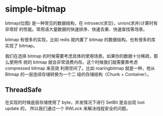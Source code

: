 # simple-bitmap

bitmap(位图) 是一种常见的数据结构，在 introsect(求交)，union(求并)计算时有非常好
的性能。常用语大量数据的快速排序、快速去重、快速查找等场景。

bitmap 有很多的实现，比如 redis 就内置了 bitmap 的数据结构。也有很多的库实现了
bitmap。

我们在选择 bitmap 的时候需要考虑具体的使用场景。如果你的数据十分稀疏，那么使用传
统的 bitmap 就会非常浪费内存。这个时候我们就需要靠考虑 compressed bitmap 来高效
利用空间了。比如 roaringbitmap 就是一种，他从 Bitmap 的一层连续存储转换为一个二
级的存储结构（Chunk + Container）。

## ThreadSafe

在实现的时候底层存储使用了 byte，并发情况下进行 SetBit 是会出现 lost update 的，
所以我们通过一个 RWLock 来解决线程安全的问题。
